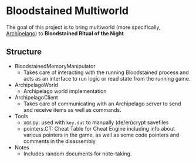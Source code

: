 # Bloodstained Multiworld
The goal of this project is to bring multiworld (more specifically, [Archipelago](https://archipelago.gg/)) to **Bloodstained Ritual of the Night**

## Structure
* BloodstainedMemoryManipulator
  * Takes care of interacting with the running Bloodstained process and acts as an interface to run logic or read state from the running game.
* ArchipelagoWorld
  * Archipelago world implementation
* ArchipelagoClient
  * Takes care of communicating with an Archipelago server to send and receive items as well as commands.
* Tools
  * xor.py: used with `key.dat` to manually (de/en)crypt savefiles
  * pointers.CT: Cheat Table for Cheat Engine including info about various pointers in the game, as well as some code pointers and comments in the disassembly
* Notes
  * Includes random documents for note-taking.
